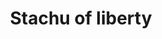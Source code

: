 ---
pid: llp8
title: Stachu of liberty
location_transcription: Philly
coordinates: "[-75.163822184538, 39.951648383513]"
zipcode: 
gen_neighborhood: 
neighborhood: 
outside_phl: 
age: 
age_range: 
instagram: 
image_file_name: llp_8.jpg
proposal_transcription: 
topic: History,Immigration,Unity,Uplifting
topic_summary: 0, 0, 0, 0
type: Sculpture Statue
keywords_other: liberty
credit: 
image_labels: Stachu of liberty.
twitter: 
facebook: 
permalink: "/monuments/llp8/"
layout: item-page
---